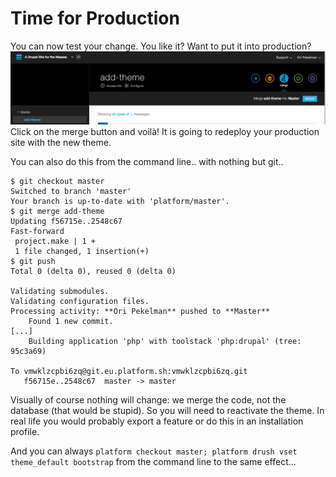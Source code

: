 # Time for Production

You can now test your change. You like it? Want to put it into production?
![Platform Web Merge](/images/platform-web-merge.png)
Click on the merge button and voilà! It is going to redeploy your production
site with the new theme.

You can also do this from the command line.. with nothing but git..
```
$ git checkout master
Switched to branch 'master'
Your branch is up-to-date with 'platform/master'.
$ git merge add-theme
Updating f56715e..2548c67
Fast-forward
 project.make | 1 +
 1 file changed, 1 insertion(+)
$ git push
Total 0 (delta 0), reused 0 (delta 0)

Validating submodules.
Validating configuration files.
Processing activity: **Ori Pekelman** pushed to **Master**
    Found 1 new commit.
[...]
    Building application 'php' with toolstack 'php:drupal' (tree: 95c3a69)

To vmwklzcpbi6zq@git.eu.platform.sh:vmwklzcpbi6zq.git
   f56715e..2548c67  master -> master
```

Visually of course nothing will change: we merge the code, not the
database (that would be stupid). So you will need to reactivate the theme. In
real life you would probably export a feature or do this in an installation
profile.

And you can always `platform checkout master; platform drush vset theme_default bootstrap`
from the command line to the same effect...
